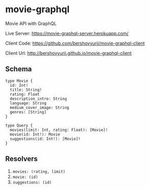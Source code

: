 # movie-graphql
Movie API with GraphQL

Live Server: <https://movie-graphql-server.herokuapp.com/>

Client Code: <https://github.com/bershovyurii/movie-graphql-client>

Client Url: <http://bershovyurii.github.io/movie-graphql-client>

## Schema
```
type Movie {
  id: Int!
  title: String!
  rating: Float
  description_intro: String
  language: String
  medium_cover_image: String
  genres: [String]
}
```

```
type Query {
  movies(limit: Int, rating: Float): [Movie]!
  movie(id: Int!): Movie
  suggestions(id: Int!): [Movie]!
}
```

## Resolvers

1. ```movies: (rating, limit)```
1. ```movie: (id)```
1. ```suggestions: (id)```
